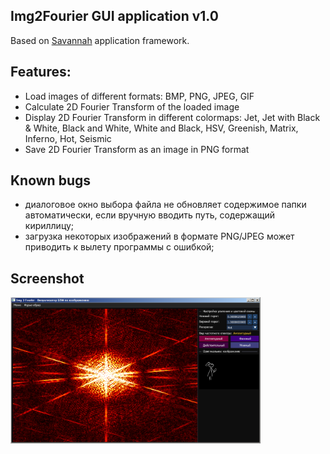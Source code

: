 ## Img2Fourier GUI application v1.0 ##
Based on [Savannah](https://github.com/Oscillograph/Savannah) application framework.

## Features: ##
+ Load images of different formats: BMP, PNG, JPEG, GIF
+ Calculate 2D Fourier Transform of the loaded image
+ Display 2D Fourier Transform in different colormaps: Jet, Jet with Black & White, Black and White, White and Black, HSV, Greenish, Matrix, Inferno, Hot, Seismic
+ Save 2D Fourier Transform as an image in PNG format

## Known bugs ##
- диалоговое окно выбора файла не обновляет содержимое папки автоматически, если вручную вводить путь, содержащий кириллицу;
- загрузка некоторых изображений в формате PNG/JPEG может приводить к вылету программы с ошибкой;

## Screenshot ##
<img src="https://raw.githubusercontent.com/Oscillograph/Img2Fourier/main/data/screenshot.png" alt="Img2FourierGUI" width="400"/>
